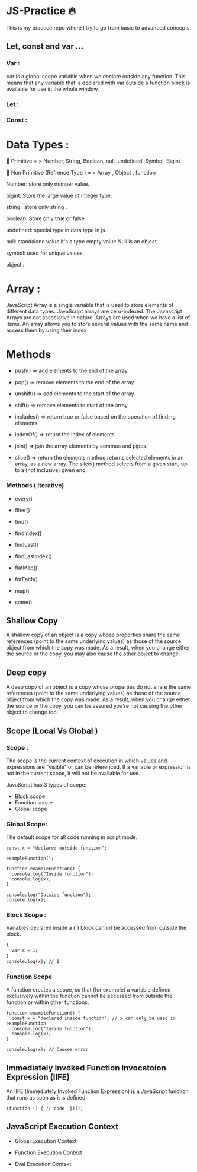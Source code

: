 # JS-Practice 🔥
This is my practice repo where I try to go from basic to advanced concepts.


## Let, const and var ...

### Var :

Var is a global scope variable when we declare outside any function. This means that any variable that is declared with var outside a function block is available for use in the whole window.


### Let :


### Const :


# Data Types  :

🔵 Primitive = > Number, String, Boolean, null, undefined, Symbol, Bigint 

🔵 Non Primitive (Refrence Type ) = >   Array , Object ,  function 


 Number: store only number value.
 
 bigint: Store the large value of integer type.

 string  : store only string .

 boolean: Store only true or false 

 undefined: special type in data type in js.

 null: standalone value it's a type  empty value.Null is an object 

 symbol: used for unique values.

 object : 


# Array :

JavaScript Array is a single variable that is used to store elements of different data types. JavaScript arrays are zero-indexed. The Javascript Arrays are not associative in nature.
Arrays are used when we have a list of items. An array allows you to store several values with the same name and access them by using their index

# Methods 

* push() => add elements to the end of the array 

* pop() => remove elements to the end of the array

* unshift() => add elements to the start of the array 

* shift() => remove elements to start of the array

* includes() => return true or false based on the operation of finding elements.

* indexOf() => return the index of elements 

* join() => join the array elements by commas and pipes.

* slice() => return the elements method returns selected elements in an array, as a new array.
The slice() method selects from a given start, up to a (not inclusive) given end.


### Methods ( iterative)

* every()

* filter()

* find()

* findIndex()

* findLast()

* findLastIndex()

* flatMap()

* forEach()

* map()

* some()


## Shallow Copy 

A shallow copy of an object is a copy whose properties share the same references (point to the same underlying values) as those of the source object from which the copy was made. As a result, when you change either the source or the copy, you may also cause the other object to change.

## Deep copy 

A deep copy of an object is a copy whose properties do not share the same references (point to the same underlying values) as those of the source object from which the copy was made. As a result, when you change either the source or the copy, you can be assured you're not causing the other object to change too. 


## Scope (Local Vs Global )

### Scope : 

The scope is the current context of execution in which values and expressions are "visible" or can be referenced. If a variable or expression is not in the current scope, it will not be available for use.


JavaScript has 3 types of scope:

* Block scope
* Function scope
* Global scope

### Global Scope: 

The default scope for all code running in script mode.
```
const x = "declared outside function";

exampleFunction();

function exampleFunction() {
  console.log("Inside function");
  console.log(x);
}

console.log("Outside function");
console.log(x);
```

### Block Scope : 

Variables declared inside a { } block cannot be accessed from outside the block.

```bash 
{
  var x = 1;
}
console.log(x); // 1
```




### Function Scope 

A function creates a scope, so that (for example) a variable defined exclusively within the function cannot be accessed from outside the function or within other functions. 

```
function exampleFunction() {
  const x = "declared inside function"; // x can only be used in exampleFunction
  console.log("Inside function");
  console.log(x);
}

console.log(x); // Causes error
```


## Immediately Invoked Function Invocatoion Expression  (IIFE)

An IIFE (Immediately Invoked Function Expression) is a JavaScript function that runs as soon as it is defined.

`(function () {
  // code 
})();`



## JavaScript Execution Context 

* Global Execution Context

* Function Execution Context

* Eval Execution Context